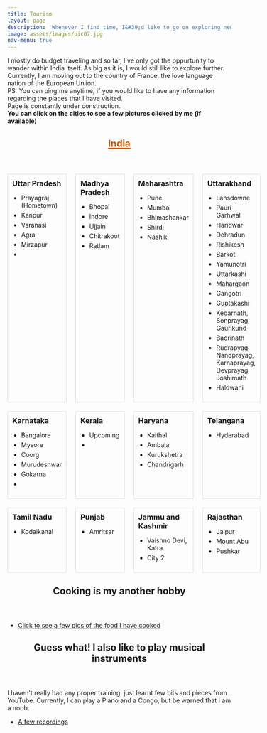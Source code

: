 ```yaml
---
title: Tourism
layout: page
description: 'Whenever I find time, I&#39;d like to go on exploring new places and people. Below you can find few pics of all the places that I have visited so far (PS: these are the only places for which have pictures)'
image: assets/images/pic07.jpg
nav-menu: true
---
```


<!-- Main -->
<div id="main">

<!-- One -->
<section id="one">
	<div class="inner">
		<p>I mostly do budget traveling and so far, I&#39;ve only got the oppurtunity to wander within India itself. As big as it is, I would still like to explore further. Currently, I am moving out to the country of France, the love language nation of the European Uniion. <br/> PS: You can ping me anytime, if you would like to have any information regarding the places that I have visited. <br /> Page is constantly under construction. <br /> <b> You can click on the cities to see a few pictures clicked by me (if available)</b></p>
	</div>
</section>

<!-- Two -->
<section id="one">
  <div class="inner">
    <header class="major">
      <h2><font color="#D35400"><u>India</u></font></h2>
    </header>
    <div class="grid-container">
      <div class="grid-item">
        <h3>Uttar Pradesh</h3>
        <ul>
          <li>Prayagraj (Hometown)</li>
          <li>Kanpur</li>
          <li>Varanasi</li>
		      <li>Agra</li>
		      <li>Mirzapur</li>
		      <li></li>
        </ul>
      </div>
      <div class="grid-item">
        <h3>Madhya Pradesh</h3>
        <ul>
          <li>Bhopal</li>
          <li>Indore</li>
          <li>Ujjain</li>
          <li>Chitrakoot</li>
          <li>Ratlam</li>
        </ul>
      </div>
      <!-- Add more grid-item divs here for additional lists -->
      <div class="grid-item">
        <h3>Maharashtra</h3>
        <ul>
          <li>Pune</li>
          <li>Mumbai</li>
		      <li>Bhimashankar</li>
          <li>Shirdi</li>
          <li>Nashik</li>
        </ul>
      </div>
      <div class="grid-item">
        <h3>Uttarakhand</h3>
        <ul>
          <li>Lansdowne</li>
          <li>Pauri Garhwal</li>
		      <li>Haridwar</li>
          <li>Dehradun</li>
		      <li>Rishikesh</li>
		      <li>Barkot</li>
          <li>Yamunotri</li>
		      <li>Uttarkashi</li>
          <li>Mahargaon</li>
		      <li>Gangotri</li>
          <li>Guptakashi</li>
		      <li>Kedarnath, Sonprayag, Gaurikund</li>
          <li>Badrinath</li>
		      <li>Rudrapyag, Nandprayag, Karnaprayag, Devprayag, Joshimath</li>
          <li>Haldwani</li>
        </ul>
      </div>
      <div class="grid-item">
        <h3>Karnataka</h3>
        <ul>
          <li>Bangalore</li>
          <li>Mysore</li>
		      <li>Coorg</li>
          <li>Murudeshwar</li>
		      <li>Gokarna</li>
          <li></li>
        </ul>
      </div>
      <div class="grid-item">
        <h3>Kerala</h3>
        <ul>
          <li>Upcoming</li>
          <li></li>
        </ul>
      </div>
      <div class="grid-item">
        <h3>Haryana</h3>
        <ul>
          <li>Kaithal</li>
          <li>Ambala</li>
		      <li>Kurukshetra</li>
          <li>Chandrigarh</li>
        </ul>
      </div>
      <div class="grid-item">
        <h3>Telangana</h3>
        <ul>
          <li>Hyderabad</li>
        </ul>
      </div>
	  <div class="grid-item">
        <h3>Tamil Nadu</h3>
        <ul>
          <li>Kodaikanal</li>
        </ul>
      </div>
	  <div class="grid-item">
        <h3>Punjab</h3>
        <ul>
          <li>Amritsar</li>
        </ul>
      </div>
	  <div class="grid-item">
        <h3>Jammu and Kashmir</h3>
        <ul>
          <li>Vaishno Devi, Katra</li>
          <li>City 2</li>
        </ul>
      </div>
	  <div class="grid-item">
        <h3>Rajasthan</h3>
        <ul>
          <li>Jaipur</li>
          <li>Mount Abu</li>
		      <li>Pushkar</li>
        </ul>
      </div>
    </div>
  </div>
</section>

<style>
  .grid-container {
    display: grid;
    grid-template-columns: repeat(4, 1fr);
    gap: 20px; /* Adjust the gap as needed */
  }

  .grid-item {
    border: 1px solid #ddd; /* Optional: for visual separation */
    padding: 10px; /* Optional: adjust padding as needed */
  }

  .grid-item h3 {
    margin: 0 0 10px 0; /* Add some space below the header */
  }

  .grid-item ul {
    list-style-type: disc; /* Use bullets for list items */
    padding-left: 20px; /* Add padding to indent the list */
  }

  .grid-item ul li {
    margin-bottom: 5px; /* Add space between list items */
  }
</style>


<!-- Three -->
<section id="three">
	<div class="inner">
		<header class="major">
			<h2>Cooking is my another hobby</h2>
		</header>
		<p></p>
		<ul class="actions">
			<li><a href="generic.html" class="button next">Click to see a few pics of the food I have cooked</a></li>
		</ul>
	</div>
</section>

<!-- Three -->
<section id="three">
	<div class="inner">
		<header class="major">
			<h2>Guess what! I also like to play musical instruments</h2>
		</header>
		<p>I haven't really had any proper training, just learnt few bits and pieces from YouTube. Currently, I can play a Piano and a Congo, but be warned that I am a noob.</p>
		<ul class="actions">
			<li><a href="generic.html" class="button next">A few recordings</a></li>
		</ul>
	</div>
</section>

</div>
